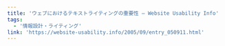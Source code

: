 ```yaml
---
title: 'ウェブにおけるテキストライティングの重要性 — Website Usability Info'
tags:
  - '情報設計・ライティング'
link: 'https://website-usability.info/2005/09/entry_050911.html'
---
```

